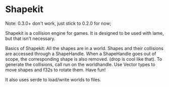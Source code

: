 # Shapekit

Note: 0.3.0+ don't work, just stick to 0.2.0 for now;

Shapekit is a collision engine for games. It is designed to be used with lame, but that isn't necessary.

Basics of Shapekit:
All the shapes are in a world. Shapes and their collisions are accessed through a ShapeHandle.
When a ShapeHandle goes out of scope, the corresponding shape is also removed. (drop is cool like that).
To generate the collisions, call run on the worldhandle.
Use Vector types to move shapes and f32s to rotate them.
Have fun!

It also uses serde to load/write worlds to files.